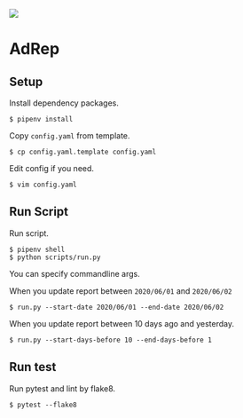![](https://github.com/frust-inc/AdRep/workflows/AdRep/badge.svg)

# AdRep

## Setup

Install dependency packages.

```
$ pipenv install
```

Copy `config.yaml` from template.

```
$ cp config.yaml.template config.yaml
```

Edit config if you need.

```
$ vim config.yaml
```

## Run Script

Run script.

```
$ pipenv shell
$ python scripts/run.py
```

You can specify commandline args.

When you update report between `2020/06/01` and `2020/06/02`

```
$ run.py --start-date 2020/06/01 --end-date 2020/06/02
```

When you update report between 10 days ago and yesterday.

```
$ run.py --start-days-before 10 --end-days-before 1
```

## Run test

Run pytest and lint by flake8.

```
$ pytest --flake8
```
